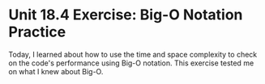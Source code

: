 # Unit 18.4 Exercise: Big-O Notation Practice 

Today, I learned about how to use the time and space complexity to check on the code's performance using Big-O notation. This exercise tested me on what I knew about Big-O.